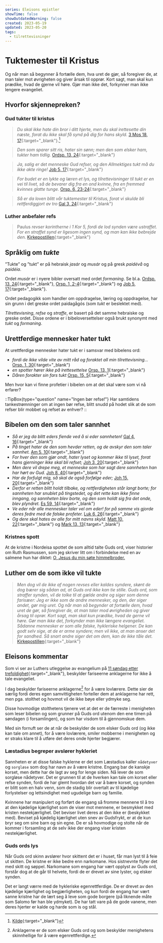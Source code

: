 ```yaml
---
series: Eleisons epistler
showTime: false
showOutdatedWarning: false
created: 2023-05-19
updated: 2023-05-20
tags:
  - tilrettevisninger
---
```


# Tuktemester til Kristus
Og når man så begynner å fortælle dem, hva uret de gjør, så foregiver de, at man taler mot øvrigheten og giver årsak til opprør. Kort sagt, man skal kun præ­dike, hvad de gjerne vil høre. Gjør man ikke det, forkynner man ikke lengere evangeliet.

## Hvorfor skjennepreken?
### Gud tukter til kristus
> _Du skal ikke hate din bror i ditt hjerte, men du skal irettesette din næste, forat du ikke skal få synd på dig for hans skyld._ [3 Mos 18, 17](https://no.bibelsite.com/leviticus/19-17.htm){:target="_blank"}.[^1]

> _Den som sparer sitt ris, hater sin sønn; men den som elsker ham, tukter ham tidlig._ [Ordsp. 13, 24](https://no.bibelsite.com/proverbs/13-24.htm){:target="_blank"}

> _Ja, salig er det menneske Gud refser, og den Allmektiges tukt må du ikke akte ringe!_ [Job 5, 17](https://no.bibelsite.com/job/5-17.htm){:target="_blank"}

> _For budet er en lykte og læren et lys, og tilrettevisninger til tukt er en vei til livet, så de bevarer dig fra en ond kvinne, fra en fremmed kvinnes glatte tunge._ [Orsp. 6, 23-24](https://no.bibelsite.com/proverbs/6-23.htm){:target="_blank"}

> _Så er da loven blitt vår tuktemester til Kristus, forat vi skulde bli rettferdiggjort av tro_ [Gal 3, 24](https://no.bibelsite.com/galatians/3-24.htm){:target="_blank"}

### Luther anbefaler refs
> Paulus _revser korintherne i 1 Kor 5, fordi de lod synden være ustraffet. For en straffet synd er ligesom ingen synd, og man kan ikke bebrejde den._ [Kirkepostillen](https://kirkepostille.vercel.app/article/vinter/faste/3-epistel/?searchparam=straffe_synden#v3-men-utugt-og-al-slags-urenhed-og-griskhed-m%C3%A5-end-ikke-n%C3%A6vnes-iblandt-jer-det-s%C3%B8mmer-sig-ikke-for-hellige){:target="_blank"}

## Språklig om _tukte_
”Tukte” og ”tukt” er på hebraisk _jasár_ og _musár_ og på gresk _paidévå_ og _paidéia_. 

Ordet _musár_ er i nyere bibler oversatt med ordet _formaning_. Se bl.a. [Ordsp. 13, 24](https://no.bibelsite.com/proverbs/13-24.htm){:target="_blank"}, [Orsp. 1, 2-4](https://no.bibelsite.com/proverbs/1-3.htm){:target="_blank"} og [Job 5, 17](https://no.bibelsite.com/job/5-17.htm){:target="_blank"}.

Ordet pedagogikk som handler om oppdragelse, læring og oppdragelse, har sin grunn i det greske ordet paidagågós (som _tukt_ er beslektet med).

_Tilrettevisning_, _refse_ og _straffe_, er basert på det samme hebraiske og greske ordet. Disse ordene er i bibeloversettelser også brukt synonymt med _tukt_ og _formaning_.

## Urettferdige mennesker hater tukt
At urettferdige mennesker hater tukt er i samsvar med bibelens ord:
- _fordi de ikke vilde vite av mitt råd og foraktet all min tilrettevisning..._ [Orsp. 1, 30](https://no.bibelsite.com/proverbs/1-30.htm){:target="_blank"}
- _en spotter hører ikke på irettesettelse_ [Orsp. 13, 1](https://no.bibelsite.com/proverbs/13-1.htm){:target="_blank"}
- _Dåren forakter sin fars tukt_ [Orsp. 15, 5](https://no.bibelsite.com/proverbs/15-5.htm){:target="_blank"}

Men hvor kan vi finne profetier i bibelen om at det skal være som vi nå erfarer?

::TipBox{type="question" name="Ingen bør refse!"}
Har samtidens tankestrømninger om at ingen bør refse, blitt snudd på hodet slik at de som refser blir mobbet og refset av enhver?
::

## Bibelen om den som taler sannhet
- _Så er jeg da blitt eders fiende ved å si eder sannheten!_ [Gal 4, 16](https://no.bibelsite.com/galatians/4-16.htm){:target="_blank"}
- _På tinget hater de den som hevder retten, og de avskyr den som taler sannhet._ [Am 5, 10](https://no.bibelsite.com/amos/5-10.htm){:target="_blank"}
- _For hver den som gjør ondt, hater lyset og kommer ikke til lyset, forat hans gjerninger ikke skal bli refset;_ [Joh 3, 20](https://no.bibelsite.com/john/3-20.htm){:target="_blank"}
- _Men dere vil drepe meg, et menneske som har sagt dere sannheten han har hørt av Gud._ [Joh 8, 40](https://no.bibelsite.com/john/8-40.htm){:target="_blank"}
- _Har de forfulgt mig, så skal de også forfølge eder;_ [Joh 15, 20](https://no.bibelsite.com/john/15-20.htm){:target="_blank"}
- _Derfor er retten blitt holdt tilbake, og rettferdigheten står langt borte; for sannheten har snublet på tingstedet, og det rette kan ikke finne inngang, og sannheten blev borte, og den som holdt sig fra det onde, blev plyndret._ [Es 59, 14](https://no.bibelsite.com/isaiah/59-14.htm){:target="_blank"}
- _Ve eder når alle mennesker taler vel om eder! for på samme vis gjorde deres fedre med de falske profeter._ [Luk 6, 26](https://no.bibelsite.com/luke/6-26.htm){:target="_blank"}
- _Og dere skal hates av alle for mitt navns skyld._ [Matt 10, 22](https://no.bibelsite.com/matthew/10-22.htm){:target="_blank"} og [Mark 13, 13](https://no.bibelsite.com/mark/13-13.htm){:target="_blank"}

### Kristnes spott
At de kristne i Nordeisa spottet de som alltid talte Guds ord, viser historier om Ruth Rasmussen, som jeg skriver litt om i forbindelse med en av salmene hun har diktet: [O, Jesus du min søte himmelbroder.](/article/salmer/tull-ruth/o-jesus-du-min-sote-himmelbroder)

## Luther om de som ikke vil tukte
> _Men dog vil de ikke af nogen revses eller kaldes syndere, skønt de dog bærer sig sådan ad, at Guds ord ikke kan tie stille. Guds ord, som straffer synden, vil de tolke til at gælde andre og siger som denne farisæer: Jeg er ikke som de andre mennesker, og den, der siger andet, gør mig uret. Og når man så begynder at fortælle dem, hvad uret de gør, så foregiver de, at man taler mod øvrigheden og giver årsag til oprør. Kort sagt, man skal kun præ­dike, hvad de gerne vil høre. Gør man ikke det, forkynder man ikke længere evangeliet. Sådanne mennesker er som alle falske, hykleriske helgener. De kan godt selv sige, at de er arme syndere; men vil ikke, at man anser det for sandhed. Så snart andre siger det om dem, kan de ikke tåle det._ [Kirkepostillen](https://kirkepostille.vercel.app/article/trefoldighed/sommer/11-evangelium/?searchparam=straffe_synden#forskel-p%C3%A5-syndere){:target="_blank"}

## Eleisons kommentar
Som vi ser av Luthers utleggelse av evangelium på [11 søndag etter trefoldighet](https://kirkepostille.vercel.app/article/trefoldighed/sommer/11-evangelium/?searchparam=straffe_synden#forskel-p%C3%A5-syndere){:target="_blank"}, beskylder fariseerne anklagerne for ikke å tale evangeliet.

I dag beskylder fariseerne anklagerne[^3] for å være lovlærere. Dette sier de særlig fordi deres egen samvittigheten forteller dem at anklagerne har rett, men pga. stolthet og hovmot vil de ikke bøye eller ydmyke seg. 

Disse hovmodige stolthetens tjenere vet at det er de færreste i menigheten som leser bibelen og som grunner på Guds ord utenom den ene timen på søndagen (i forsamlingen), og som har visdom til å gjennomskue dem.

Med sin fornuft ser de at når de beskylder de som elsker Guds ord (og ikke kan tale om annet), for å være lovlærere, smiler mobberne i menigheten og er straks klare til å utføre det deres onde hjerter begjærer.

### Læstadius begreper avslører hykleriet
Sannheten er at disse falske hyklerne er det som Læstadius kaller `nådetyver` og `sorgløse` som dog har navn av å være kristne. Engang bar de kanskje korset, men dette har de lagt av seg for lenge siden. Nå lever de som sorgløse nådetyver. Det er grunnen til at de hverken kan tale om korset eller refse synden, fordi de har glemt hvordan det var å bære korset, og synden er blitt som en halv venn, som de stadig blir overtalt av til kjødelige forlystelser og lettsindighet med ugudelige barn og familie. 

Kvinnene har manipulert og forført de engang så fromme mennene til å tro at den kjødelige kjærlighet som de viser mot mennene, er besmykket med kristen nestekjærlighet. Det beviser livet deres at den ikke er (beskykket med). Beviset på kjødelig kjærlighet uten snev av Gudsfrykt, er at de kun bryr seg om sine barn og sin egne. De er så hovmodige og stolte når de kommer i forsamling at de selv ikke der engang viser kristen nestekjærlighet.

### Guds ords lys
Når Guds ord skinn avslører hvor skittent det er i huset, får man lyst til å feie ut skitten. De kristne er ikke bedre enn narkomane. Hos sistnevnte flyter det med skitt og søppel. Narkomane som engang har vært opplyst av Guds ord, forstår dog at de går til helvete, fordi de er drevet av sine lyster, og elsker synden.

Det er langt værre med de hykleriske egenrettferdige. De er drevet av den kjødelige kjærlighet og begjærligheten, og kun fordi de engang har vært sanne kristne har de lært seg å leve som gode borgere (på liknende måte som Salomo før han ble ydmyket). De har tatt vare på de gode vanene, men deres hjerter er kalde og harde som is og stål.


[^1]: [Kilde](https://oversattsakprosa.wordpress.com/2015/02/19/om-tukt-i-bibelen/){:target="_blank"}
[^2]: [1 Tess 5, 3](https://no.bibelsite.com/1_thessalonians/5-3.htm){:target="_blank"}
[^3]: Anklagerne er de som elsker Guds ord og som beskylder menighetens skinnhellige for å være egenrettferdige.